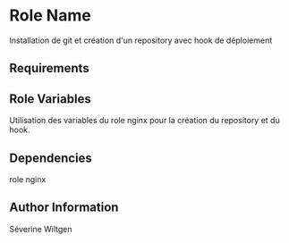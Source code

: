 Role Name
=========

Installation de git et création d'un repository avec hook de déploiement

Requirements
------------


Role Variables
--------------

Utilisation des variables du role nginx pour la création du repository et 
du hook.

Dependencies
------------

role nginx


Author Information
------------------

Séverine Wiltgen
